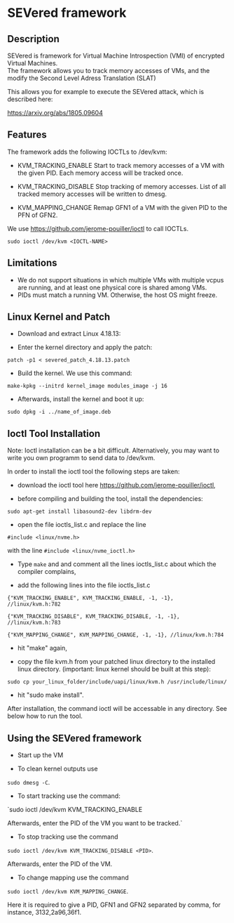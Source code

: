 # SEVered framework

## Description

SEVered is framework for Virtual Machine Introspection (VMI) of encrypted Virtual Machines.  
The framework allows you to track memory accesses of VMs, and the modify the Second Level Adress Translation (SLAT)

This allows you for example to execute the SEVered attack, which is described here: 

<https://arxiv.org/abs/1805.09604>

## Features

The framework adds the following IOCTLs to /dev/kvm: 

* KVM_TRACKING_ENABLE <pid>
Start to track memory accesses of a VM with the given PID. Each memory access will be tracked once. 

* KVM_TRACKING_DISABLE <pid>
Stop tracking of memory accesses. List of all tracked memory accesses will be written to dmesg. 

* KVM_MAPPING_CHANGE <pid> <GFN1> <GFN2>
Remap GFN1 of a VM with the given PID to the PFN of GFN2. 

We use https://github.com/jerome-pouiller/ioctl to call IOCTLs. 

`sudo ioctl /dev/kvm <IOCTL-NAME>`

## Limitations

* We do not support situations in which multiple VMs with multiple vcpus are running, and at least one physical core is shared among VMs. 
* PIDs must match a running VM. Otherwise, the host OS might freeze. 

## Linux Kernel and Patch

* Download and extract Linux 4.18.13:

* Enter the kernel directory and apply the patch: 

`patch -p1 < severed_patch_4.18.13.patch`

* Build the kernel. We use this command: 

`make-kpkg --initrd kernel_image modules_image -j 16`

* Afterwards, install the kernel and boot it up: 

`sudo dpkg -i ../name_of_image.deb`

## Ioctl Tool Installation

Note: Ioctl installation can be a bit difficult. Alternatively, you may want to write you own programm to send data to /dev/kvm. 

In order to install the ioctl tool the following steps are taken:

* download the ioctl tool here https://github.com/jerome-pouiller/ioctl,

* before compiling and building the tool, install the dependencies: 

`sudo apt-get install libasound2-dev libdrm-dev`

* open the file ioctls_list.c and replace the line

`#include <linux/nvme.h>`

with  the line
`#include <linux/nvme_ioctl.h>`

* Type `make` and and comment all the lines ioctls_list.c about which the compiler complains,

* add the following lines into the file ioctls_list.c

`{"KVM_TRACKING_ENABLE", KVM_TRACKING_ENABLE, -1, -1}, //linux/kvm.h:782`

`{"KVM_TRACKING_DISABLE", KVM_TRACKING_DISABLE, -1, -1}, //linux/kvm.h:783`

`{"KVM_MAPPING_CHANGE", KVM_MAPPING_CHANGE, -1, -1}, //linux/kvm.h:784`

* hit "make" again,

* copy the file kvm.h from your patched linux directory to the installed 
linux directory. (important: linux kernel should be built at this step):

`sudo cp your_linux_folder/include/uapi/linux/kvm.h /usr/include/linux/`

* hit "sudo make install".

After installation, the command ioctl will be accessable in any directory.
See below how to run the tool.

## Using the SEVered framework

* Start up the VM

* To clean kernel outputs use

`sudo dmesg -C`.

* To start tracking use the command:

`sudo ioctl /dev/kvm KVM_TRACKING_ENABLE 

Afterwards, enter the PID of the VM you want to be tracked.`

* To stop tracking use the command

`sudo ioctl /dev/kvm KVM_TRACKING_DISABLE <PID>`.

Afterwards, enter the PID of the VM.

* To change mapping use the command

`sudo ioctl /dev/kvm KVM_MAPPING_CHANGE`.

Here it is required to give a PID, GFN1 and GFN2 separated by comma, for instance, 3132,2a96,36f1.

